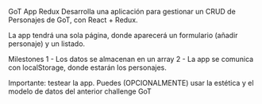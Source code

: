 GoT App Redux
Desarrolla una aplicación para gestionar un CRUD de Personajes de GoT, con React + Redux.

La app tendrá una sola página, donde aparecerá un formulario (añadir personaje) y un listado.

Milestones
1 - Los datos se almacenan en un array 2 - La app se comunica con localStorage, donde estarán los personajes.

Importante: testear la app.
Puedes (OPCIONALMENTE) usar la estética y el modelo de datos del anterior challenge GoT
